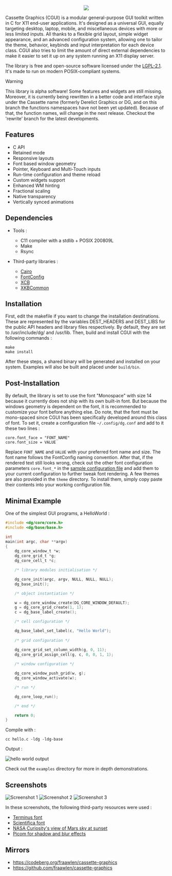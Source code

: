 <p align=center><img src="./extras/banner.svg"></p>

Cassette Graphics (CGUI) is a modular general-purpose GUI toolkit written in C for X11 end-user applications. It's designed as a universal GUI, equally targeting desktop, laptop, mobile, and miscellaneous devices with more or less limited inputs. All thanks to a flexible grid layout, simple widget appearance, and an advanced configuration system, allowing one to tailor the theme, behavior, keybinds and input interpretation for each device class. CGUI also tries to limit the amount of direct external dependencies to make it easier to set it up on any system running an X11 display server.

The library is free and open-source software licensed under the [LGPL-2.1](https://www.gnu.org/licenses/old-licenses/lgpl-2.1.html). It's made to run on modern POSIX-compliant systems.

> [!Warning]
> This library is alpha software! Some features and widgets are still missing. Moreover, it is currently being rewritten in a better code and interface style under the Cassette name (formerly Derelict Graphics or DG, and on this branch the functions namespaces have not been yet updated). Because of that, the function names, will change in the next release. Checkout the 'rewrite' branch for the latest developments.

Features
--------

- C API
- Retained mode
- Responsive layouts
- Font based window geometry
- Pointer, Keyboard and Multi-Touch inputs
- Run-time configuration and theme reload
- Custom widgets support
- Enhanced WM hinting
- Fractional scaling
- Native transparency
- Vertically synced animations

Dependencies
------------

- Tools :

	- C11 compiler with a stdlib + POSIX 200809L
	- Make
	- Rsync

- Third-party libraries :

	- [Cairo](https://cgit.freedesktop.org/cairo/)
	- [FontConfig](https://gitlab.freedesktop.org/fontconfig/fontconfig)
	- [XCB](https://gitlab.freedesktop.org/xorg/lib/libxcb)
	- [XKBCommon](https://github.com/xkbcommon/libxkbcommon)

Installation
------------

First, edit the makefile if you want to change the installation destinations. These are represented by the variables DEST_HEADERS and DEST_LIBS for the public API headers and library files respectively. By default, they are set to /usr/include/dg/ and /usr/lib. Then, build and install CGUI with the following commands :

```
make
make install
```

After these steps, a shared binary will be generated and installed on your system. Examples will also be built and placed under `build/bin`.

Post-Installation
-----------------

By default, the library is set to use the font "Monospace" with size 14 because it currently does not ship with its own built-in font. But because the windows geometry is dependent on the font, it is recommended to customize your font before anything else. Do note, that the font must be mono-spaced since CGUI has been specifically developed around this class of font. To set it, create a configuration file `~/.config/dg.conf` and add to it these two lines :

```
core.font_face = "FONT_NAME"
core.font_size = VALUE
```

Replace `FONT_NAME` and `VALUE` with your preferred font name and size. The font name follows the FontConfig naming convention. After that, if the rendered text still looks wrong, check out the other font configuration parameters `core.font_*` in the [sample configuration file](dg.conf) and add them to your current configuration to further tweak font rendering. A few themes are also provided in the `theme` directory. To install them, simply copy paste their contents into your working configuration file.

Minimal Example
---------------

One of the simplest GUI programs, a HelloWorld :

```c
#include <dg/core/core.h>
#include <dg/base/base.h>

int
main(int argc, char **argv)
{
	dg_core_window_t *w;
	dg_core_grid_t *g;
	dg_core_cell_t *c;

	/* library modules initialisation */

	dg_core_init(argc, argv, NULL, NULL, NULL);
	dg_base_init();

	/* object instantiation */

	w = dg_core_window_create(DG_CORE_WINDOW_DEFAULT);
	g = dg_core_grid_create(1, 1);
	c = dg_base_label_create();

	/* cell configuration */

	dg_base_label_set_label(c, "Hello World");
	
	/* grid configuration */

	dg_core_grid_set_column_width(g, 0, 11);
	dg_core_grid_assign_cell(g, c, 0, 0, 1, 1);
	
	/* window configuration */

	dg_core_window_push_grid(w, g);
	dg_core_window_activate(w);

	/* run */

	dg_core_loop_run();

	/* end */

	return 0;
}
```

Compile with :

```
cc hello.c -ldg -ldg-base 
```

Output :

![hello world output](./extras/hello.png)

Check out the `examples` directory for more in depth demonstrations.

Screenshots
-----------

![Screenshot 1](./extras/screenshot-1.png)
![Screenshot 2](./extras/screenshot-2.png)
![Screenshot 3](./extras/screenshot-3.png)

In these screenshots, the following third-party resources were used :

- [Terminus font](https://terminus-font.sourceforge.net/)
- [Scientifica font](https://github.com/nerdypepper/scientifica)
- [NASA Curiosity's view of Mars sky at sunset](https://www.nasa.gov/)
- [Picom for shadow and blur effects](https://github.com/yshui/picom)

Mirrors
-------

- https://codeberg.org/fraawlen/cassette-graphics
- https://github.com/fraawlen/cassette-graphics


